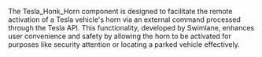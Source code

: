 The Tesla_Honk_Horn component is designed to facilitate the remote activation of a Tesla vehicle's horn via an external command processed through the Tesla API. This functionality, developed by Swimlane, enhances user convenience and safety by allowing the horn to be activated for purposes like security attention or locating a parked vehicle effectively.
